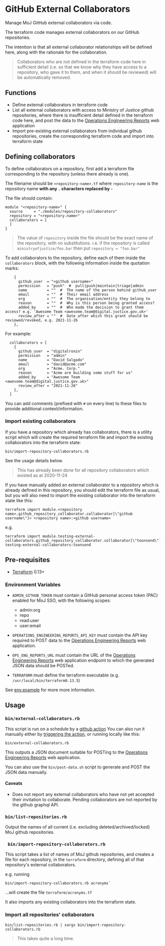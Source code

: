 # GitHub External Collaborators

Manage MoJ GitHub external collaborators via code.

The terraform code manages external collaborators on our GitHub repositories.

The intention is that all external collaborator relationships will be defined here, along with the rationale for the collaboration.

> Collaborators who are not defined in the terraform code here in sufficient detail (i.e. so that we know why they have access to a repository, who gave it to them, and when it should be reviewed) will be automatically removed.

## Functions

* Define external collaborators in terraform code
* List all external collaborators with access to Ministry of Justice github repositories, where there is insufficient detail defined in the terraform code here, and post the data to the [Operations Engineering Reports] web application
* Import pre-existing external collaborators from individual github repositories, create the corresponding terraform code and import into terraform state

## Defining collaborators

To define collaborators on a repository, first add a terraform file corresponding to the repository (unless there already is one).

The filename should be `<repository-name>.tf` where `repository-name` is the repository name **with any `.` characters replaced by `-`**

The file should contain:

```
module "<repository-name>" {
  source     = "./modules/repository-collaborators"
  repository = "<repository.name>"
  collaborators = [
  ]
}
```

> The value of `repository` inside the file should be the exact name of the repository, with no substitutions. i.e. if the repository is called `ministryofjustice/foo.bar` then put `repository = "foo.bar"`

To add collaborators to the repository, define each of them inside the `collaborators` block, with the following information inside the quotation marks:

```
    {
      github_user  = "<github username>"
      permission   = "push"  #  pull|push|maintain|triage|admin
      name         = ""  #  The name of the person behind github_user
      email        = ""  #  Their email address
      org          = ""  #  The organisation/entity they belong to
      reason       = ""  #  Why is this person being granted access?
      added_by     = ""  #  Who made the decision to grant them access? e.g. 'Awesome Team <awesome.team@digital.justice.gov.uk>'
      review_after = ""  #  Date after which this grant should be reviewed/revoked, e.g. 2021-11-26
    },
```

For example:

```
  collaborators = [
    {
      github_user  = "digitalronin"
      permission   = "admin"
      name         = "David Salgado"
      email        = "david@acme.com"
      org          = "Acme. Corp."
      reason       = "Acme are building some stuff for us"
      added_by     = "Awesome Team <awesome.team@digital.justice.gov.uk>"
      review_after = "2021-11-26"
    },
  ]
```

You can add comments (prefixed with `#` on every line) to these files to provide additional context/information.

### Import existing collaborators

If you have a repository which already has collaborators, there is a utility script which will create the required terraform file and import the existing collaborators into the terraform state:

```
bin/import-repository-collaborators.rb
```

See the usage details below.

> This has already been done for all repository collaborators which existed as at 2020-11-24

If you have manually added an external collaborator to a repository which is already defined in this repository, you should edit the terraform file as usual, but you will also need to import the existing collaborator into the terraform state like this:

```
terraform import module.<repository name>.github_repository_collaborator.collaborator[\"github username\"]> <repository name>:<github username>
```

e.g.

```
terraform import module.testing-external-collaborators.github_repository_collaborator.collaborator[\"toonsend\"] testing-external-collaborators:toonsend
```

## Pre-requisites

* [Terraform] 0.13+

### Environment Variables

* `ADMIN_GITHUB_TOKEN` must contain a GitHub personal access token (PAC) enabled for MoJ SSO, with the following scopes:
  * admin:org
  * repo
  * read:user
  * user:email

* `OPERATIONS_ENGINEERING_REPORTS_API_KEY` must contain the API key required to POST data to the [Operations Engineering Reports] web application.
* `OPS_ENG_REPORTS_URL` must contain the URL of the [Operations Engineering Reports] web application endpoint to which the generated JSON data should be POSTed.

* `TERRAFORM` must define the terraform executable (e.g. `/usr/local/bin/terraform0.13.5`)

See [env.example](./env.example) for more more information.

## Usage

### `bin/external-collaborators.rb`

This script is run on a schedule by a [github action](.github/workflows/post-data.yaml) You can also run it manually either by [triggering the action], or running locally like this:

```
bin/external-collaborators.rb
```

This outputs a JSON document suitable for POSTing to the [Operations Engineering Reports] web application.

You can also use the `bin/post-data.sh` script to generate and POST the JSON data manually.

#### Caveats

* Does not report any external collaborators who have not yet accepted their invitation to collaborate. Pending collaborators are not reported by the github graphql API.

### `bin/list-repositories.rb`

Output the names of all current (i.e. excluding deleted/archived/locked) MoJ github repositories.

### ` bin/import-repository-collaborators.rb`

This script takes a list of names of MoJ github repositories, and creates a file for each repository, in the `terraform` directory, defining all of that repository's external collaborators.

e.g. running

```
bin/import-repository-collaborators.rb acronyms`
```

...will create the file `terraform/acronyms.tf`

It also imports any existing collaborators into the terraform state.

### Import all repositories' collaborators

```
bin/list-repositories.rb | xargs bin/import-repository-collaborators.rb
```

> This takes quite a long time.

[Operations Engineering Reports]: https://github.com/ministryofjustice/operations-engineering-reports
[triggering the action]: https://github.com/ministryofjustice/operations-engineering-github-collaborators/actions?query=workflow%3A.github%2Fworkflows%2Fpost-data.yaml
[Terraform]: https://www.terraform.io/downloads.html
